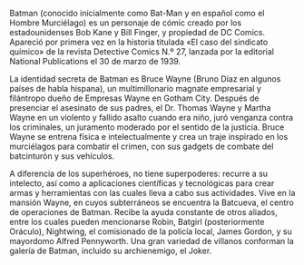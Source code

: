 Batman (conocido inicialmente como Bat-Man y en español como el Hombre Murciélago)
es un personaje de cómic creado por los estadounidenses Bob Kane y Bill Finger,
y propiedad de DC Comics. Apareció por primera vez en la historia titulada 
«El caso del sindicato químico» de la revista Detective Comics N.º 27,
lanzada por la editorial National Publications el 30 de marzo de 1939.

La identidad secreta de Batman es Bruce Wayne (Bruno Díaz en algunos países de habla hispana),
un multimillonario magnate empresarial y filántropo dueño de Empresas Wayne en Gotham City. 
Después de presenciar el asesinato de sus padres, el Dr. Thomas Wayne y Martha Wayne en un violento y 
fallido asalto cuando era niño, juró venganza contra los criminales, un juramento moderado por el sentido de la justicia.
Bruce Wayne se entrena física e intelectualmente y crea un traje inspirado en los murciélagos para combatir el crimen,
con sus gadgets de combate del batcinturón y sus vehículos.

A diferencia de los superhéroes, no tiene superpoderes: recurre a su intelecto,
así como a aplicaciones científicas y tecnológicas para crear armas y herramientas
con las cuales lleva a cabo sus actividades. Vive en la mansión Wayne, 
en cuyos subterráneos se encuentra la Batcueva, el centro de operaciones de Batman. 
Recibe la ayuda constante de otros aliados, entre los cuales pueden mencionarse
Robin, Batgirl (posteriormente Oráculo), Nightwing, el comisionado de la policía local, James Gordon, y su mayordomo Alfred Pennyworth. 
Una gran variedad de villanos conforman la galería de Batman, incluido su archienemigo, el Joker.
